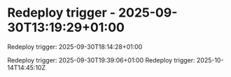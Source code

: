 # Redeploy trigger - 2025-09-30T13:19:29+01:00

Redeploy trigger: 2025-09-30T18:14:28+01:00

Redeploy trigger: 2025-09-30T19:39:06+01:00
Redeploy trigger: 2025-10-14T14:45:10Z
